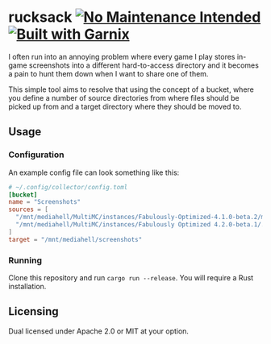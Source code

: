 # rucksack [![No Maintenance Intended](http://unmaintained.tech/badge.svg)](http://unmaintained.tech/) [![Built with Garnix](https://img.shields.io/static/v1?label=Built%20with&message=Garnix&color=blue&style=flat&logo=nixos&link=https://garnix.io&labelColor=111212)](https://garnix.io)

I often run into an annoying problem where every game I play stores in-game screenshots into a different hard-to-access directory and it becomes a pain to hunt them down when I want to share one of them.

This simple tool aims to resolve that using the concept of a bucket, where you define a number of source directories from where files should be picked up from and a target directory where they should be moved to.

## Usage

### Configuration

An example config file can look something like this:

```toml
# ~/.config/collector/config.toml
[bucket]
name = "Screenshots"
sources = [
  "/mnt/mediahell/MultiMC/instances/Fabulously-Optimized-4.1.0-beta.2/minecraft/screenshots",
  "/mnt/mediahell/MultiMC/instances/Fabulously Optimized 4.2.0-beta.1/.minecraft/screenshots"
]
target = "/mnt/mediahell/screenshots"
```

### Running

Clone this repository and run `cargo run --release`. You will require a Rust installation.

## Licensing

Dual licensed under Apache 2.0 or MIT at your option.
